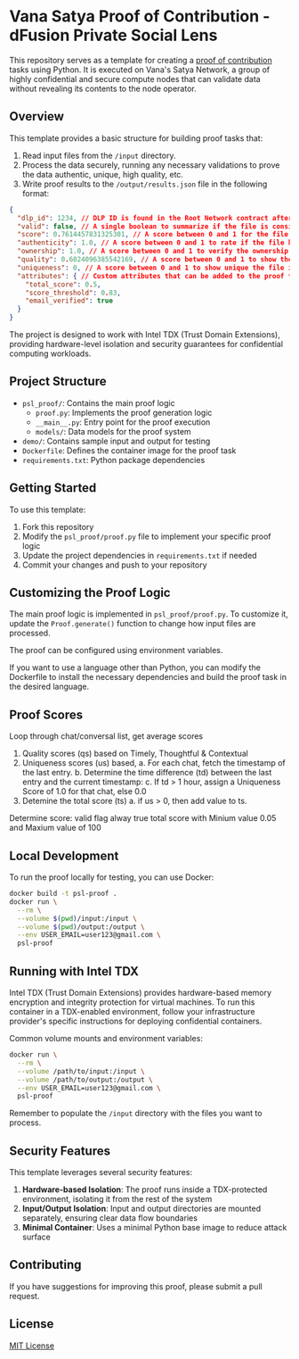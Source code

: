 # Vana Satya Proof of Contribution - dFusion Private Social Lens

This repository serves as a template for creating a [proof of contribution](https://docs.vana.org/vana/core-concepts/key-elements/proof-of-contribution) tasks using Python. It is executed on Vana's Satya Network, a group of highly confidential and secure compute nodes that can validate data without revealing its contents to the node operator.

## Overview

This template provides a basic structure for building proof tasks that:

1. Read input files from the `/input` directory.
2. Process the data securely, running any necessary validations to prove the data authentic, unique, high quality, etc.
3. Write proof results to the `/output/results.json` file in the following format:

```json
{
  "dlp_id": 1234, // DLP ID is found in the Root Network contract after the DLP is registered
  "valid": false, // A single boolean to summarize if the file is considered valid in this DLP
  "score": 0.7614457831325301, // A score between 0 and 1 for the file, used to determine how valuable the file is. This can be an aggregation of the individual scores below.
  "authenticity": 1.0, // A score between 0 and 1 to rate if the file has been tampered with
  "ownership": 1.0, // A score between 0 and 1 to verify the ownership of the file
  "quality": 0.6024096385542169, // A score between 0 and 1 to show the quality of the file
  "uniqueness": 0, // A score between 0 and 1 to show unique the file is, compared to others in the DLP
  "attributes": { // Custom attributes that can be added to the proof to provide extra context about the encrypted file
    "total_score": 0.5,
    "score_threshold": 0.83,
    "email_verified": true
  }
}
```

The project is designed to work with Intel TDX (Trust Domain Extensions), providing hardware-level isolation and security guarantees for confidential computing workloads.

## Project Structure

- `psl_proof/`: Contains the main proof logic
    - `proof.py`: Implements the proof generation logic
    - `__main__.py`: Entry point for the proof execution
    - `models/`: Data models for the proof system
- `demo/`: Contains sample input and output for testing
- `Dockerfile`: Defines the container image for the proof task
- `requirements.txt`: Python package dependencies

## Getting Started

To use this template:

1. Fork this repository
2. Modify the `psl_proof/proof.py` file to implement your specific proof logic
3. Update the project dependencies in `requirements.txt` if needed
4. Commit your changes and push to your repository

## Customizing the Proof Logic

The main proof logic is implemented in `psl_proof/proof.py`. To customize it, update the `Proof.generate()` function to change how input files are processed.

The proof can be configured using environment variables.

If you want to use a language other than Python, you can modify the Dockerfile to install the necessary dependencies and build the proof task in the desired language.

## Proof Scores

Loop through chat/conversal list, get average scores
1. Quality scores (qs) based on Timely, Thoughtful & Contextual
2. Uniqueness scores (us) based,
   a. For each chat, fetch the timestamp of the last entry.
   b. Determine the time difference (td) between the last entry and the current timestamp:
   c. If td > 1 hour, assign a Uniqueness Score of 1.0 for that chat, else 0.0
3. Detemine the total score (ts)
   a. if us > 0, then add value to ts.

Determine score:
   valid flag alway true
   total score with Minium value 0.05 and Maxium value of 100


## Local Development

To run the proof locally for testing, you can use Docker:

```bash
docker build -t psl-proof .
docker run \
  --rm \
  --volume $(pwd)/input:/input \
  --volume $(pwd)/output:/output \
  --env USER_EMAIL=user123@gmail.com \
  psl-proof
```

## Running with Intel TDX

Intel TDX (Trust Domain Extensions) provides hardware-based memory encryption and integrity protection for virtual machines. To run this container in a TDX-enabled environment, follow your infrastructure provider's specific instructions for deploying confidential containers.

Common volume mounts and environment variables:

```bash
docker run \
  --rm \
  --volume /path/to/input:/input \
  --volume /path/to/output:/output \
  --env USER_EMAIL=user123@gmail.com \
  psl-proof
```

Remember to populate the `/input` directory with the files you want to process.

## Security Features

This template leverages several security features:

1. **Hardware-based Isolation**: The proof runs inside a TDX-protected environment, isolating it from the rest of the system
2. **Input/Output Isolation**: Input and output directories are mounted separately, ensuring clear data flow boundaries
3. **Minimal Container**: Uses a minimal Python base image to reduce attack surface

## Contributing

If you have suggestions for improving this proof, please submit a pull request.

## License

[MIT License](LICENSE)